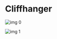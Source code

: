 # Cliffhanger

![img 0](https://i.imgur.com/IDcVgHL.jpg)

![img 1](https://i.imgur.com/kcfWSJa.jpg)

